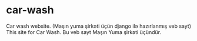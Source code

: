 # car-wash
Car wash website. (Maşın yuma şirkəti üçün django ilə hazırlanmış veb sayt)
This site for Car Wash. 
Bu veb sayt Maşın Yuma şirkəti üçündür.
